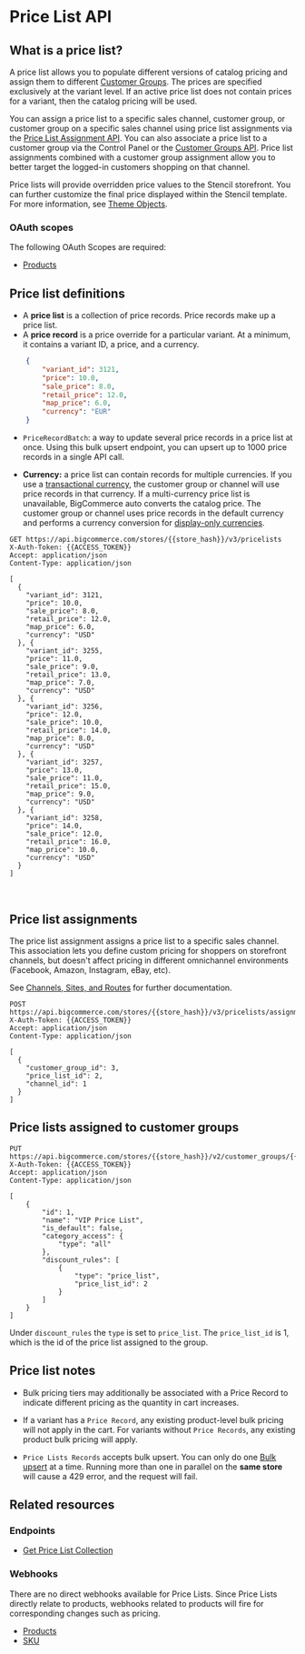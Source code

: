# Price List API


## What is a price list?


A price list allows you to populate different versions of catalog pricing and assign them to different [Customer Groups](/api-reference/customer-subscribers/customers-api). The prices are specified exclusively at the variant level. If an active price list does not contain prices for a variant, then the catalog pricing will be used. 

You can assign a price list to a specific sales channel, customer group, or customer group on a specific sales channel using price list assignments via the [Price List Assignment API](/api-reference/store-management/price-lists/price-lists-assignments/createpricelistassignments). You can also associate a price list to a customer group via the Control Panel or the [Customer Groups API](/api-reference/store-management/customers-v2). Price list assignments combined with a customer group assignment allow you to better target the logged-in customers shopping on that channel.

Price lists will provide overridden price values to the Stencil storefront. You can further customize the final price displayed within the Stencil template. For more information, see [Theme Objects](/stencil-docs/reference-docs/global-objects-and-properties).


### OAuth scopes
The following OAuth Scopes are required:
* [Products](/api-docs/getting-started/basics/authentication#authentication_oauth-scopes)

## Price list definitions
* A **price list** is a collection of price records. Price records make up a price list.
* A **price record** is a price override for a particular variant. At a minimum, it contains a variant ID, a price, and a currency.


```json title="Price Record" lineNumbers
	{
		"variant_id": 3121,
		"price": 10.0,
		"sale_price": 8.0,
		"retail_price": 12.0,
		"map_price": 6.0,
		"currency": "EUR"
	}
```


- `PriceRecordBatch`: a way to update several price records in a price list at once. Using this bulk upsert endpoint, you can upsert up to 1000 price records in a single API call.

- **Currency:** a price list can contain records for multiple currencies. If you use a [transactional currency](/api-docs/multi-currency/guide/introduction#display-vs-transactional), the customer group or channel will use price records in that currency. If a multi-currency price list is unavailable, BigCommerce auto converts the catalog price. The customer group or channel uses price records in the default currency and performs a currency conversion for [display-only currencies](/api-docs/multi-currency/guide/introduction#display-vs-transactional).


```http title="Example request: Get all price lists" lineNumbers
GET https://api.bigcommerce.com/stores/{{store_hash}}/v3/pricelists
X-Auth-Token: {{ACCESS_TOKEN}}
Accept: application/json
Content-Type: application/json

[
  {
    "variant_id": 3121,
    "price": 10.0,
    "sale_price": 8.0,
    "retail_price": 12.0,
    "map_price": 6.0,
    "currency": "USD"
  }, {
    "variant_id": 3255,
    "price": 11.0,
    "sale_price": 9.0,
    "retail_price": 13.0,
    "map_price": 7.0,
    "currency": "USD"
  }, {
    "variant_id": 3256,
    "price": 12.0,
    "sale_price": 10.0,
    "retail_price": 14.0,
    "map_price": 8.0,
    "currency": "USD"
  }, {
    "variant_id": 3257,
    "price": 13.0,
    "sale_price": 11.0,
    "retail_price": 15.0,
    "map_price": 9.0,
    "currency": "USD"
  }, {
    "variant_id": 3258,
    "price": 14.0,
    "sale_price": 12.0,
    "retail_price": 16.0,
    "map_price": 10.0,
    "currency": "USD"
  }
]
```
&nbsp;

## Price list assignments

The price list assignment assigns a price list to a specific sales channel. This association lets you define custom pricing for shoppers on storefront channels, but doesn't affect pricing in different omnichannel environments (Facebook, Amazon, Instagram, eBay, etc). 

See [Channels, Sites, and Routes](/api-reference/store-management/channels) for further documentation.

```http title="Example request: Create a price list assignment" lineNumbers
POST https://api.bigcommerce.com/stores/{{store_hash}}/v3/pricelists/assignments
X-Auth-Token: {{ACCESS_TOKEN}}
Accept: application/json
Content-Type: application/json

[
  {
    "customer_group_id": 3,
    "price_list_id": 2,
    "channel_id": 1
  }
]
```

## Price lists assigned to customer groups 

```http title="Example request: Assign a price list to a customer group" lineNumbers
PUT https://api.bigcommerce.com/stores/{{store_hash}}/v2/customer_groups/{{customer_group_id}}
X-Auth-Token: {{ACCESS_TOKEN}}
Accept: application/json
Content-Type: application/json

[
    {
        "id": 1,
        "name": "VIP Price List",
        "is_default": false,
        "category_access": {
            "type": "all"
        },
        "discount_rules": [
            {
                "type": "price_list",
                "price_list_id": 2
            }
        ]
    }
]
```

Under `discount_rules` the `type` is set to `price_list`. The `price_list_id` is 1, which is the id of the price list assigned to the group.

## Price list notes

- Bulk pricing tiers may additionally be associated with a Price Record to indicate different pricing as the quantity in cart increases.

- If a variant has a `Price Record`, any existing product-level bulk pricing will not apply in the cart. For variants without `Price Records`, any existing product bulk pricing will apply.

- `Price Lists Records` accepts bulk upsert. You can only do one [Bulk upsert](/api-reference/catalog/pricelists-api/price-lists-records/setpricelistrecordcollection) at a time. Running more than one in parallel on the **same store** will cause a 429 error, and the request will fail.

## Related resources

### Endpoints
* [Get Price List Collection](/api-reference/catalog/pricelists-api/price-lists/getpricelistcollection)

### Webhooks
There are no direct webhooks available for Price Lists. Since Price Lists directly relate to products, webhooks related to products will fire for corresponding changes such as pricing.

* [Products](/api-docs/getting-started/webhooks/webhook-events#webhook-events_products)
* [SKU](/api-docs/getting-started/webhooks/webhook-events#webhook-events_sku)

